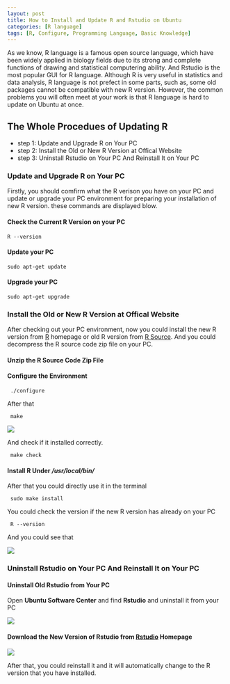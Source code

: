 ```yaml
---
layout: post
title: How to Install and Update R and Rstudio on Ubuntu
categories: [R language]
tags: [R, Configure, Programming Language, Basic Knowledge]
---
```


As we know, R language is a famous open source language, which have been widely applied in biology fields due to its strong and complete functions of drawing and statistical computering ability. And Rstudio is the most popular GUI for R language. Although R is very useful in statistics and data analysis, R language is not prefect in some parts, such as, some old packages cannot be compatible with new R version. However, the common problems you will often meet at your work is that R language is hard to update on Ubuntu at once. 

## The Whole Procedues of Updating R

- step 1: Update and Upgrade R on Your PC
- step 2: Install the Old or New R Version at Offical Website
- step 3: Uninstall Rstudio on Your PC And Reinstall It on Your PC

### Update and Upgrade R on Your PC

Firstly, you should comfirm what the R verison you have on your PC and update or upgrade your PC environment for preparing your installation of new R version. these commands are displayed blow.

#### Check the Current R Version on your PC
```
R --version 
```
#### Update your PC
```
sudo apt-get update 
```
#### Upgrade your PC
```
sudo apt-get upgrade
```

### Install the Old or New R Version at Offical Website
After checking out your PC environment, now you could install the new R version from [R](http://cran.rstudio.com/) homepage or old R version from [R Source](http://cran.r-project.org/sources.html). And you could decompress the R source code zip file on your PC.

#### Unzip the R Source Code Zip File

#### Configure the Environment 
```
 ./configure
```
After that

```
 make
```
![](http://i.imgur.com/EsMVc44.png)

And check if it installed correctly.

```
 make check
```
#### Install R Under */usr/local/bin/* 
After that you could directly use it in the terminal

```
 sudo make install
```
You could check the version if the new R version has already on your PC

```
 R --version
```
And you could see that

![](http://i.imgur.com/8U6lsLp.png)

### Uninstall Rstudio on Your PC And Reinstall It on Your PC

#### Uninstall Old Rstudio from Your PC

Open **Ubuntu Software Center** and find **Rstudio** and uninstall it from your PC

![](http://i.imgur.com/rFBcNzH.png)
#### Download the New Version of Rstudio from [Rstudio](http://www.rstudio.com/ide/download/desktop) Homepage
![](http://i.imgur.com/pYhLnnw.png)

After that, you could reinstall it and it will automatically change to the R version that you have installed.
